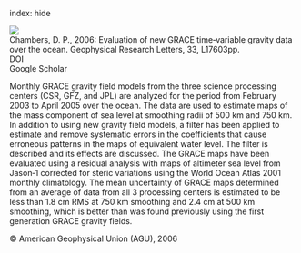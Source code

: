 index: hide

<div class="Citation">
    <div class="Citation-thumb CitationThumb-linked"  data-href="https://doi.org/10.1029/2006gl027296">
      <img src="https://static.claimspace.cloud/climate-study-static/refs/thumbs/13/Chambers_2006-thumb.png" />
    </div>

  <div class="Citation-body">
    <div class="Citation-text">Chambers, D. P., 2006: Evaluation of new GRACE time‐variable gravity data over the ocean. <span class="Article-journal">Geophysical Research Letters, </span><span class="Article-volume">33, </span>L17603pp.</div>
    <div class="Citation-links">
      <div class="CitationLink" data-href="https://doi.org/10.1029/2006gl027296">
        <div class="CitationLink-icon CitationLink-Doi"></div>
        <div class="CitationLink-text">DOI</div>
      </div>
      <div class="CitationLink" data-href="https://scholar.google.com/scholar?q=10.1029/2006gl027296">
        <div class="CitationLink-icon CitationLink-Scholar"></div>
        <div class="CitationLink-text">Google Scholar</div>
      </div>
    </div>
  </div>
</div>

Monthly GRACE gravity field models from the three science processing centers (CSR, GFZ, and JPL) are analyzed for the period from February 2003 to April 2005 over the ocean. The data are used to estimate maps of the mass component of sea level at smoothing radii of 500 km and 750 km. In addition to using new gravity field models, a filter has been applied to estimate and remove systematic errors in the coefficients that cause erroneous patterns in the maps of equivalent water level. The filter is described and its effects are discussed. The GRACE maps have been evaluated using a residual analysis with maps of altimeter sea level from Jason‐1 corrected for steric variations using the World Ocean Atlas 2001 monthly climatology. The mean uncertainty of GRACE maps determined from an average of data from all 3 processing centers is estimated to be less than 1.8 cm RMS at 750 km smoothing and 2.4 cm at 500 km smoothing, which is better than was found previously using the first generation GRACE gravity fields.

<div class="Citation-copy">
&copy; American Geophysical Union (AGU), 2006
</div>